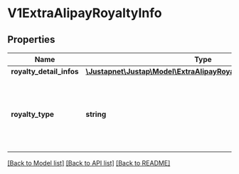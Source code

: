 # V1ExtraAlipayRoyaltyInfo

## Properties
Name | Type | Description | Notes
------------ | ------------- | ------------- | -------------
**royalty_detail_infos** | [**\Justapnet\Justap\Model\ExtraAlipayRoyaltyInfoRoyaltyDetailInfos**](ExtraAlipayRoyaltyInfoRoyaltyDetailInfos.md) |  | [optional] 
**royalty_type** | **string** | 周期类型period_type是周期扣款产品必填，枚举值为DAY和MONTH | 

[[Back to Model list]](../../README.md#documentation-for-models) [[Back to API list]](../../README.md#documentation-for-api-endpoints) [[Back to README]](../../README.md)


